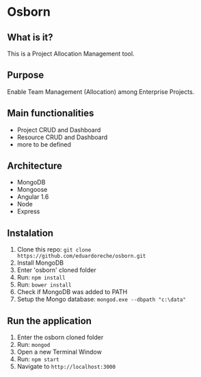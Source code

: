 # Osborn

## What is it?

This is a Project Allocation Management tool.

## Purpose

Enable Team Management (Allocation) among Enterprise Projects.

## Main functionalities

* Project CRUD and Dashboard
* Resource CRUD and Dashboard
* more to be defined

## Architecture

* MongoDB
* Mongoose
* Angular 1.6
* Node
* Express

## Instalation

1. Clone this repo: `git clone https://github.com/eduardoreche/osborn.git`
2. Install MongoDB
3. Enter 'osborn' cloned folder
4. Run: `npm install`
5. Run: `bower install`
6. Check if MongoDB was added to PATH
7. Setup the Mongo database: `mongod.exe --dbpath "c:\data"`

## Run the application

1. Enter the osborn cloned folder
2. Run: `mongod`
3. Open a new Terminal Window
4. Run: `npm start`
5. Navigate to `http://localhost:3000`